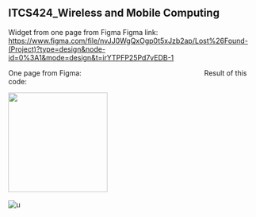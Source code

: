 ## ITCS424_Wireless and Mobile Computing
Widget from one page from Figma
Figma link: https://www.figma.com/file/nvJJ0WgQxOgp0t5xJzb2ap/Lost%26Found-(Project)?type=design&node-id=0%3A1&mode=design&t=irYTPFP25Pd7vEDB-1


One page from Figma:            &nbsp; &nbsp; &nbsp;    &nbsp; &nbsp; &nbsp; &nbsp; &nbsp; &nbsp; &nbsp;     &nbsp; &nbsp; &nbsp; &nbsp; &nbsp; &nbsp; &nbsp; &nbsp; &nbsp;                &nbsp; &nbsp; &nbsp; &nbsp;                      &nbsp; &nbsp; &nbsp; &nbsp;            &nbsp; &nbsp; &nbsp; &nbsp;                                                      Result of this code:

<img src="![image](https://github.com/qndska/Widgetfromfigma/assets/106175374/60256b7a-2141-4040-baaa-08b75c530890)"  width="200"/>
    &nbsp; &nbsp; &nbsp;   &nbsp; &nbsp;  &nbsp; &nbsp;   &nbsp; &nbsp; &nbsp; &nbsp;                             

![u](https://github.com/qndska/Widgetfromfigma/assets/106175374/eaa69330-4dc4-4a06-bea7-e23e8b909799)


